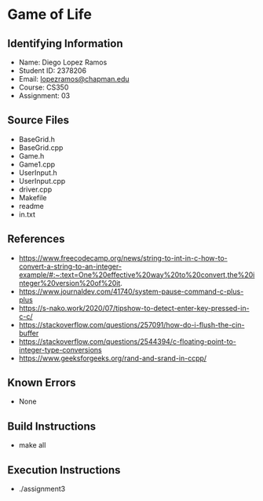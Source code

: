 # Game of Life

## Identifying Information

* Name: Diego Lopez Ramos
* Student ID: 2378206
* Email: lopezramos@chapman.edu
* Course: CS350
* Assignment: 03

## Source Files
* BaseGrid.h
* BaseGrid.cpp
* Game.h
* Game1.cpp
* UserInput.h
* UserInput.cpp
* driver.cpp
* Makefile
* readme
* in.txt

## References

* https://www.freecodecamp.org/news/string-to-int-in-c-how-to-convert-a-string-to-an-integer-example/#:~:text=One%20effective%20way%20to%20convert,the%20integer%20version%20of%20it.
* https://www.journaldev.com/41740/system-pause-command-c-plus-plus
* https://s-nako.work/2020/07/tipshow-to-detect-enter-key-pressed-in-c-c/
* https://stackoverflow.com/questions/257091/how-do-i-flush-the-cin-buffer
* https://stackoverflow.com/questions/2544394/c-floating-point-to-integer-type-conversions
* https://www.geeksforgeeks.org/rand-and-srand-in-ccpp/

## Known Errors

* None

## Build Instructions
* make all

## Execution Instructions
* ./assignment3
